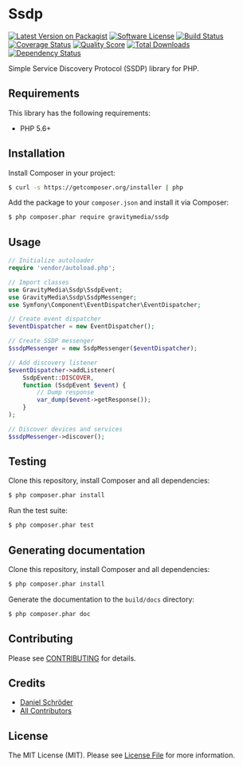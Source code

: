 # Ssdp

[![Latest Version on Packagist](https://img.shields.io/packagist/v/gravitymedia/ssdp.svg)](https://packagist.org/packages/gravitymedia/ssdp)
[![Software License](https://img.shields.io/packagist/l/gravitymedia/ssdp.svg)](LICENSE.md)
[![Build Status](https://img.shields.io/travis/GravityMedia/Ssdp.svg)](https://travis-ci.org/GravityMedia/Ssdp)
[![Coverage Status](https://img.shields.io/scrutinizer/coverage/g/GravityMedia/Ssdp.svg)](https://scrutinizer-ci.com/g/GravityMedia/Ssdp/code-structure)
[![Quality Score](https://img.shields.io/scrutinizer/g/GravityMedia/Ssdp.svg)](https://scrutinizer-ci.com/g/GravityMedia/Ssdp)
[![Total Downloads](https://img.shields.io/packagist/dt/gravitymedia/ssdp.svg)](https://packagist.org/packages/gravitymedia/ssdp)
[![Dependency Status](https://img.shields.io/versioneye/d/php/gravitymedia:ssdp.svg)](https://www.versioneye.com/user/projects/54a6c39d27b014005400004b)

Simple Service Discovery Protocol (SSDP) library for PHP.

## Requirements

This library has the following requirements:

- PHP 5.6+

## Installation

Install Composer in your project:

```bash
$ curl -s https://getcomposer.org/installer | php
```

Add the package to your `composer.json` and install it via Composer:

```bash
$ php composer.phar require gravitymedia/ssdp
```

## Usage

```php
// Initialize autoloader
require 'vendor/autoload.php';

// Import classes
use GravityMedia\Ssdp\SsdpEvent;
use GravityMedia\Ssdp\SsdpMessenger;
use Symfony\Component\EventDispatcher\EventDispatcher;

// Create event dispatcher
$eventDispatcher = new EventDispatcher();

// Create SSDP messenger
$ssdpMessenger = new SsdpMessenger($eventDispatcher);

// Add discovery listener
$eventDispatcher->addListener(
    SsdpEvent::DISCOVER,
    function (SsdpEvent $event) {
        // Dump response
        var_dump($event->getResponse());
    }
);

// Discover devices and services
$ssdpMessenger->discover();
```

## Testing

Clone this repository, install Composer and all dependencies:

``` bash
$ php composer.phar install
```

Run the test suite:

``` bash
$ php composer.phar test
```

## Generating documentation

Clone this repository, install Composer and all dependencies:

``` bash
$ php composer.phar install
```

Generate the documentation to the `build/docs` directory:

``` bash
$ php composer.phar doc
```

## Contributing

Please see [CONTRIBUTING](CONTRIBUTING.md) for details.

## Credits

- [Daniel Schröder](https://github.com/pCoLaSD)
- [All Contributors](../../contributors)

## License

The MIT License (MIT). Please see [License File](LICENSE.md) for more information.
